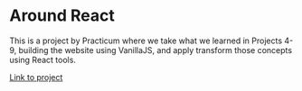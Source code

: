 # Around React

This is a project by Practicum where we take what we learned in Projects 4-9, building the website using VanillaJS, and apply transform those concepts using React tools.

[Link to project](https://renitam.github.io/around-react/)

